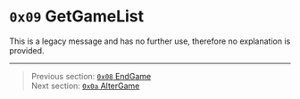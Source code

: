 # `0x09` GetGameList

This is a legacy message and has no further use, therefore no explanation is provided.

---

> Previous section: [`0x08` EndGame](08_endgame.md)<br>
> Next section: [`0x0a` AlterGame](10_altergame.md)
